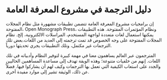 
# دليل الترجمة في مشروع المعرفة العامة

إن برامجيات مشروع المعرفة العامة تتضمن تطبيقات مشهورة مثل نظام المجلات المفتوحة، Open Monograph Press، ونظام المؤتمرات المفتوحة. هذه التطبيقات يمكنها استعمال لغات متعددة لواجهة المستخدم، المراسلات الالكترونية، إلخ. نظام المجلات المفتوحة على وجه الخصوص قد تمت ترجمته إلى العديد من اللغات.بعض تلك الترجمات غير مكتمل، وتلك التطبيقات يجري تحديثها دورياً.

المترجمون عبر العالم يساهمون معنا في مهمة كبيرة لتوفير النظام وأدبياته في تلك اللغات. إنهم من خلفيات متنوعة؛ وهذه الويقة تهدف إلى مساعدة المساهمين الحاليين والجدد على استعاب الكيفية التي تعمل بها الترجمات وكيف لهم أن يشاركوا فيها. فضلاً عن ذلك، الوثيقة تشير إلى موارد مفيدة أخرى.
